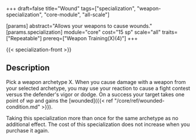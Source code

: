 +++
draft=false
title="Wound"
tags=["specialization", "weapon-specialization", "core-module", "all-scale"]

[params]
  abstract="Allows your weapons to cause wounds."
  [params.specialization]
    module="core"
    cost="15 sp"
    scale="all"
    traits=["Repeatable"]
    prereq=["Weapon Training(X)(4)"]
+++

{{< specialization-front >}}

## Description

Pick a weapon archetype X. When you cause damage with a weapon from your selected
archetype, you may use your reaction to cause a fight contest versus the
defender's vigor or dodge. On a success your target takes one point of *wp*
and gains the [wounded]({{< ref "/core/ref/wounded-condition.md" >}}).

Taking this specialization more than once for the same archetype as no
additional effect. The cost of this specialization does not increase when you 
purchase it again.

